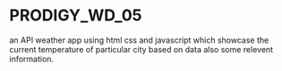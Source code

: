 # PRODIGY_WD_05
an API weather app using html css and javascript which showcase the current temperature of particular city based on data
also some relevent information.
 
 
